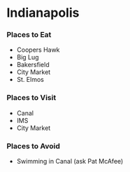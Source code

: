 # Indianapolis

### Places to Eat
- Coopers Hawk
- Big Lug
- Bakersfield
- City Market
- St. Elmos

### Places to Visit
- Canal
- IMS
- City Market

### Places to Avoid
- Swimming in Canal (ask Pat McAfee)

